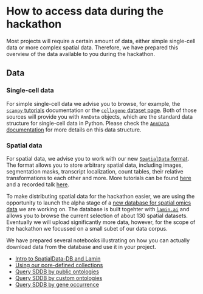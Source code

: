 # How to access data during the hackathon

Most projects will require a certain amount of data, either simple single-cell data or more complex spatial data. Therefore, we have prepared this overview of the data available to you during the hackathon.

## Data

### Single-cell data

For simple single-cell data we advise you to browse, for example, the [`scanpy` tutorials](https://scanpy.readthedocs.io/en/stable/tutorials/index.html) documentation or the [`cellxgene` dataset page](https://cellxgene.cziscience.com/datasets). Both of those sources will provide you with `AnnData` objects, which are the standard data structure for single-cell data in Python. Please check the [`AnnData` documentation](https://anndata.readthedocs.io/en/stable/) for more details on this data structure.

### Spatial data

For spatial data, we advise you to work with our new [`SpatialData` format](https://spatialdata.scverse.org/en/stable/). The format allows you to store arbitrary spatial data, including images, segmentation masks, transcript localization, count tables, their relative transformations to each other and more. More tutorials can be found [here](https://spatialdata.scverse.org/en/stable/) and a recorded talk [here](https://www.youtube.com/watch?v=LjHf451ICPY).

To make distributing spatial data for the hackathon easier, we are using the opportunity to launch the alpha stage of a [new database for spatial omics data](https://lamin.ai/scverse/spatialdata-db/artifacts?filter[and][0][or][0][_branch_code][eq]=1&filter[and][1][or][0][is_latest][eq]=true) we are working on. The database is built togehter with [`lamin.ai`](https://lamin.ai/) and allows you to browse the current selection of about 130 spatial datasets. Eventually we will upload significantly more data, however, for the scope of the hackathon we focussed on a small subet of our data corpus.

We have prepared several notebooks illustrating on how you can actually download data from the database and use it in your project.

- [Intro to SpatialData-DB and Lamin](https://github.com/scverse/202503_hackathon_owkin/blob/main/data/intro.ipynb)
- [Using our pore-defined collections](https://github.com/scverse/202503_hackathon_owkin/blob/main/data/query_collections.ipynb)
- [Query SDDB by public ontologies](https://github.com/scverse/202503_hackathon_owkin/blob/main/data/query_ontologies.ipynb)
- [Query SDDB by custom ontologies](https://github.com/scverse/202503_hackathon_owkin/blob/main/data/query_labels.ipynb)
- [Query SDDB by gene occurrence](https://github.com/scverse/202503_hackathon_owkin/blob/main/data/query_genes.ipynb)

